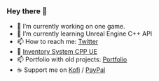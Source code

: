 ### Hey there 👋

- 🔭 I’m currently working on one game.
- 🌱 I’m currently learning Unreal Engine C++ API
- 📫 How to reach me: [Twitter](https://twitter.com/DavidCRicardo)
- 💬 [Inventory System CPP UE](https://github.com/DavidCRicardo/InventorySystemCPP)
- 📫 Portfolio with old projects: [Portfolio](https://davidcricardo.github.io/)
- ☕ Support me on [Kofi](https://ko-fi.com/davidcricardo/) / [PayPal](https://www.paypal.com/paypalme/dricardo97)

<!--
**DavidCRicardo/DavidCRicardo** is a ✨ _special_ ✨ repository because its `README.md` (this file) appears on your GitHub profile.

Here are some ideas to get you started:

- 🔭 I’m currently working on ...
- 🌱 I’m currently learning ...
- 👯 I’m looking to collaborate on ...
- 🤔 I’m looking for help with ...
- 💬 Ask me about ...
- 📫 How to reach me: ...
- 😄 Pronouns: ...
- ⚡ Fun fact: ...
-->
